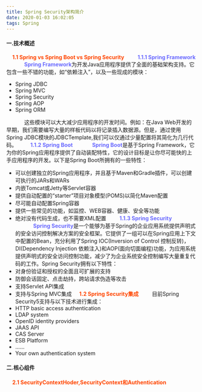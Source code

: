 ```yaml
---
title: Spring Security架构简介
date: 2020-01-03 16:02:05
tags: Spring
---
```

#### 一.技术概述 ####
&nbsp;&nbsp;&nbsp;&nbsp;<b style="color: orangered">1.1 Spring vs Spring Boot vs Spring Security</b>
&nbsp;&nbsp;&nbsp;&nbsp;&nbsp;&nbsp;&nbsp;&nbsp;<b style="color: #6A6AFF">1.1.1 Spring Framework</b>
&nbsp;&nbsp;&nbsp;&nbsp;&nbsp;&nbsp;&nbsp;&nbsp;&nbsp;&nbsp;&nbsp;&nbsp;<b style="color: #6A6AFF">Spring Framework</b>为开发Java应用程序提供了全面的基础架构支持。它包含一些不错的功能，如“依赖注入”，以及一些现成的模块：
- Spring JDBC
- Spring MVC
- Spring Security
- Spring AOP
- Spring ORM
<!-- more -->

&nbsp;&nbsp;&nbsp;&nbsp;&nbsp;&nbsp;&nbsp;&nbsp;&nbsp;&nbsp;&nbsp;&nbsp;这些模块可以大大减少应用程序的开发时间。例如：在Java Web开发的早期，我们需要编写大量的样板代码以将记录插入数据源。但是，通过使用Spring JDBC模块的JDBCTemplate,我们可以仅通过少量配置将其简化为几行代码。
&nbsp;&nbsp;&nbsp;&nbsp;&nbsp;&nbsp;&nbsp;&nbsp;<b style="color: #6A6AFF">1.1.2 Spring Boot</b>
&nbsp;&nbsp;&nbsp;&nbsp;&nbsp;&nbsp;&nbsp;&nbsp;&nbsp;&nbsp;&nbsp;&nbsp;<b style="color: #6A6AFF">Spring Boot</b>是基于Spring Framework，它为你的Spring应用程序提供了自动装配特性，它的设计目标是让你尽可能快的上手应用程序的开发。以下是Spring Boot所拥有的一些特性：
- 可以创建独立的Spring应用程序，并且基于Maven和Gradle插件，可以创建可执行的JARs和WARs
- 内嵌Tomcat或Jetty等Servlet容器
- 提供自动配置的“starter”项目对象模型(POMS)以简化Maven配置
- 尽可能自动配置Spring容器
- 提供一些常见的功能，如监控、WEB容器、健康、安全等功能
- 绝对没有代码生成，也不需要XML配置
&nbsp;&nbsp;&nbsp;&nbsp;&nbsp;&nbsp;&nbsp;&nbsp;<b style="color: #6A6AFF">1.1.3 Spring Security</b>
&nbsp;&nbsp;&nbsp;&nbsp;&nbsp;&nbsp;&nbsp;&nbsp;&nbsp;&nbsp;&nbsp;&nbsp;<b style="color: #6A6AFF">Spring Security</b>是一个能够为基于Spring的企业应用系统提供声明式的安全访问控制解决方案的安全框架。它提供了一组可以在Spring应用上下文中配置的Bean，充分利用了Spring IOC(Inversion of Control 控制反转)，DI(Dependency Injection 依赖注入)和AOP(面向切面编程)功能，为应用系统提供声明式的安全访问控制功能，减少了为企业系统安全控制编写大量重复代码的工作。Spring Security拥有以下特性：
- 对身份验证和授权的全面且可扩展的支持
- 防御会话固定、点击劫持，跨站请求伪造等攻击
- 支持Servlet API集成
- 支持与Spring MVC集成
&nbsp;&nbsp;&nbsp;&nbsp;<b style="color:orangered">1.2 Spring Security集成</b>
&nbsp;&nbsp;&nbsp;&nbsp;&nbsp;&nbsp;&nbsp;&nbsp;目前Spring Security5支持与以下技术进行集成：
- HTTP basic access authentication
- LDAP system
- OpenID identity providers
- JAAS API
- CAS Server
- ESB Platform
- ......
- Your own authentication system
#### 二.核心组件 ####
&nbsp;&nbsp;&nbsp;&nbsp;<b style="color: orangered">2.1 SecurityContextHoder,SecurityContext和Authentication</b>
